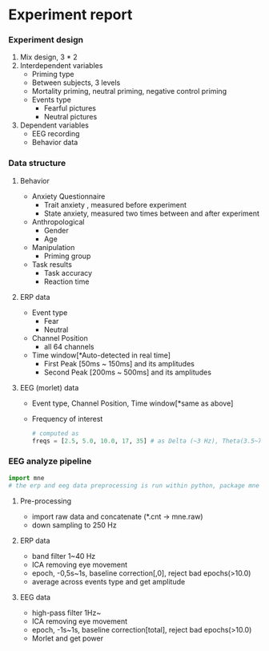 # Experiment report

### Experiment design

1. Mix design, 3 * 2
2. Interdependent variables
   -  Priming type
     - Between subjects, 3 levels
     - Mortality priming, neutral priming, negative control priming
   - Events type
     - Fearful pictures
     - Neutral pictures
3. Dependent variables
   - EEG recording
   - Behavior data	

### Data structure 

1. Behavior

   - Anxiety Questionnaire
     - Trait anxiety , measured before experiment
     - State anxiety, measured two times between and after experiment
   - Anthropological
     - Gender
     - Age
   - Manipulation
     - Priming group
   - Task results
     - Task accuracy
     - Reaction time 

2. ERP data

   - Event type
     - Fear
     - Neutral
   - Channel Position
     - all 64 channels
   - Time window[*Auto-detected in real time]
     - First Peak [50ms ~ 150ms] and its amplitudes
     - Second Peak [200ms ~ 500ms] and its amplitudes

3. EEG (morlet) data

   - Event type, Channel Position, Time window[*same as above]

   - Frequency of interest

     ```python
     # computed as
     freqs = [2.5, 5.0, 10.0, 17, 35] # as Delta (~3 Hz), Theta(3.5~7.5 Hz), Alpha(7.5~13 Hz), Beta(14~ Hz) 
     ```


### EEG analyze pipeline

```python
import mne
# the erp and eeg data preprocessing is run within python, package mne
```

1. Pre-processing

   - import raw data and concatenate (*.cnt -> mne.raw)
   - down sampling to 250 Hz 

2. ERP data

   - band filter 1~40 Hz
   - ICA removing eye movement
   - epoch, -0,5s~1s, baseline correction[,0], reject bad epochs(>10.0)
   - average across events type  and get amplitude

3. EEG data

   - high-pass filter 1Hz~
   - ICA removing eye movement
   - epoch, -1s~1s, baseline correction[total], reject bad epochs(>10.0)
   -  Morlet and get power


